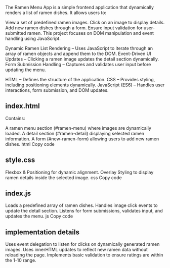<!-- Overview -->

The Ramen Menu App is a simple frontend application that dynamically renders a list of ramen dishes. It allows users to:

View a set of predefined ramen images.
Click on an image to display details.
Add new ramen dishes through a form.
Ensure input validation for user-submitted ramen.
This project focuses on DOM manipulation and event handling using  JavaScript.

<!--Features -->


Dynamic Ramen List Rendering – Uses JavaScript to iterate through an array of ramen objects and append them to the DOM.
Event-Driven UI Updates – Clicking a ramen image updates the detail section dynamically.
Form Submission Handling – Captures and validates user input before updating the menu.


<!--programing languages used-->
HTML – Defines the structure of the application.
CSS – Provides styling, including positioning elements dynamically.
JavaScript (ES6) – Handles user interactions, form submission, and DOM updates.

<!--code overview-->

## index.html
Contains:

A ramen menu section (#ramen-menu) where images are dynamically loaded.
A detail section (#ramen-detail) displaying selected ramen information.
A form (#new-ramen-form) allowing users to add new ramen dishes.
html
Copy code

## style.css

Flexbox & Positioning for dynamic alignment.
Overlay Styling to display ramen details inside the selected image.
css
Copy code


## index.js

Loads a predefined array of ramen dishes.
Handles image click events to update the detail section.
Listens for form submissions, validates input, and updates the menu.
js
Copy code


## implementation details

Uses event delegation to listen for clicks on dynamically generated ramen images.
Uses innerHTML updates to reflect new ramen data without reloading the page.
Implements basic validation to ensure ratings are within the 1-10 range.



